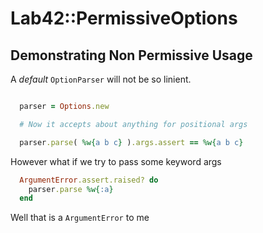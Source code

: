 # Lab42::PermissiveOptions

## Demonstrating Non Permissive Usage

A _default_ `OptionParser` will not be so linient.

```ruby

  parser = Options.new

  # Now it accepts about anything for positional args

  parser.parse( %w{a b c} ).args.assert == %w{a b c}

```

However what if we try to pass some keyword args

```ruby
  ArgumentError.assert.raised? do
    parser.parse %w{:a}
  end
```

Well that is a `ArgumentError` to me 



